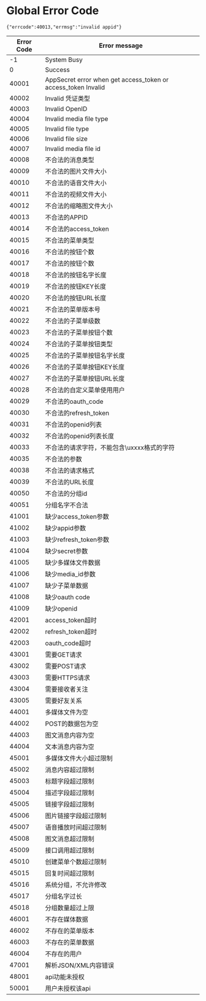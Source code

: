 # Global Error Code

    {"errcode":40013,"errmsg":"invalid appid"}

Error Code   | Error message
------------ | -------------
-1           | System Busy 
0            | Success 
40001        | AppSecret error when get access_token or access_token Invalid
40002        | Invalid 	凭证类型
40003        | Invalid OpenID
40004        | Invalid media file type
40005        | Invalid file type
40006        | Invalid file size
40007        | Invalid media file id
40008        |	不合法的消息类型
40009        |	不合法的图片文件大小
40010        |	不合法的语音文件大小
40011        |	不合法的视频文件大小
40012        |	不合法的缩略图文件大小
40013        |	不合法的APPID
40014        |	不合法的access_token
40015        |	不合法的菜单类型
40016        |	不合法的按钮个数
40017        |	不合法的按钮个数
40018        |	不合法的按钮名字长度
40019        |	不合法的按钮KEY长度
40020        |	不合法的按钮URL长度
40021        |	不合法的菜单版本号
40022        |	不合法的子菜单级数
40023        |	不合法的子菜单按钮个数
40024        |	不合法的子菜单按钮类型
40025        |	不合法的子菜单按钮名字长度
40026        |	不合法的子菜单按钮KEY长度
40027        |	不合法的子菜单按钮URL长度
40028        |	不合法的自定义菜单使用用户
40029        |	不合法的oauth_code
40030        |	不合法的refresh_token
40031        |	不合法的openid列表
40032        |	不合法的openid列表长度
40033        |	不合法的请求字符，不能包含\uxxxx格式的字符
40035        |	不合法的参数
40038        |	不合法的请求格式
40039        |	不合法的URL长度
40050        |	不合法的分组id
40051        |	分组名字不合法
41001        |	缺少access_token参数
41002        |	缺少appid参数
41003        |	缺少refresh_token参数
41004        |	缺少secret参数
41005        |	缺少多媒体文件数据
41006        |	缺少media_id参数
41007        |	缺少子菜单数据
41008        |	缺少oauth code
41009        |	缺少openid
42001        |	access_token超时
42002        |	refresh_token超时
42003        |	oauth_code超时
43001        |	需要GET请求
43002        |	需要POST请求
43003        |	需要HTTPS请求
43004        |	需要接收者关注
43005        |	需要好友关系
44001        |	多媒体文件为空
44002        |	POST的数据包为空
44003        |	图文消息内容为空
44004        |	文本消息内容为空
45001        |	多媒体文件大小超过限制
45002        |	消息内容超过限制
45003        |	标题字段超过限制
45004        |	描述字段超过限制
45005        |	链接字段超过限制
45006        |	图片链接字段超过限制
45007        |	语音播放时间超过限制
45008        |	图文消息超过限制
45009        |	接口调用超过限制
45010        |	创建菜单个数超过限制
45015        |	回复时间超过限制
45016        |	系统分组，不允许修改
45017        |	分组名字过长
45018        |	分组数量超过上限
46001        |	不存在媒体数据
46002        |	不存在的菜单版本
46003        |	不存在的菜单数据
46004        |	不存在的用户
47001        |	解析JSON/XML内容错误
48001        |	api功能未授权
50001        |	用户未授权该api